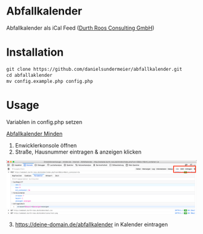 # Abfallkalender

Abfallkalender als iCal Feed ([Durth Roos Consulting GmbH](https://durth-roos.de/))

# Installation

```
git clone https://github.com/danielsundermeier/abfallkalender.git
cd abfallaklender
mv config.example.php config.php
```

# Usage

Variablen in config.php setzen

[Abfallkalender Minden](http://webakal.durth-roos.de/minden/index.php?von=G&bis=H&mit_container=Ja)

1. Enwicklerkonsole öffnen
2. Straße, Hausnummer eintragen & anzeigen klicken

![Anfrage](./anfrage.png)

3. https://deine-domain.de/abfallkalender in Kalender eintragen
